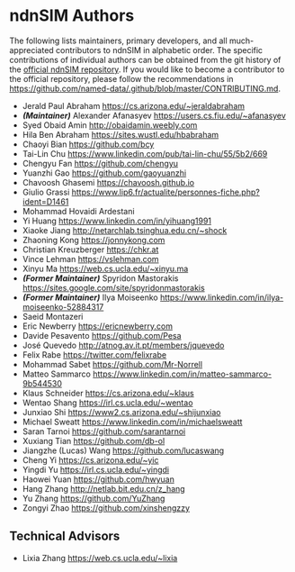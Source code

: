 # ndnSIM Authors

The following lists maintainers, primary developers, and all much-appreciated contributors to ndnSIM in alphabetic order.
The specific contributions of individual authors can be obtained from the git history of the [official ndnSIM repository](https://github.com/named-data/ndnSIM).
If you would like to become a contributor to the official repository, please follow the recommendations in https://github.com/named-data/.github/blob/master/CONTRIBUTING.md.

* Jerald Paul Abraham <https://cs.arizona.edu/~jeraldabraham>
* ***(Maintainer)*** Alexander Afanasyev <https://users.cs.fiu.edu/~afanasyev>
* Syed Obaid Amin <http://obaidamin.weebly.com>
* Hila Ben Abraham <https://sites.wustl.edu/hbabraham>
* Chaoyi Bian <https://github.com/bcy>
* Tai-Lin Chu <https://www.linkedin.com/pub/tai-lin-chu/55/5b2/669>
* Chengyu Fan <https://github.com/chengyu>
* Yuanzhi Gao <https://github.com/gaoyuanzhi>
* Chavoosh Ghasemi <https://chavoosh.github.io>
* Giulio Grassi <https://www.lip6.fr/actualite/personnes-fiche.php?ident=D1461>
* Mohammad Hovaidi Ardestani
* Yi Huang <https://www.linkedin.com/in/yihuang1991>
* Xiaoke Jiang <http://netarchlab.tsinghua.edu.cn/~shock>
* Zhaoning Kong <https://jonnykong.com>
* Christian Kreuzberger <https://chkr.at>
* Vince Lehman <https://vslehman.com>
* Xinyu Ma <https://web.cs.ucla.edu/~xinyu.ma>
* ***(Former Maintainer)*** Spyridon Mastorakis <https://sites.google.com/site/spyridonmastorakis>
* ***(Former Maintainer)*** Ilya Moiseenko <https://www.linkedin.com/in/ilya-moiseenko-52884317>
* Saeid Montazeri
* Eric Newberry <https://ericnewberry.com>
* Davide Pesavento <https://github.com/Pesa>
* José Quevedo <http://atnog.av.it.pt/members/jquevedo>
* Felix Rabe <https://twitter.com/felixrabe>
* Mohammad Sabet <https://github.com/Mr-Norrell>
* Matteo Sammarco <https://www.linkedin.com/in/matteo-sammarco-9b544530>
* Klaus Schneider <https://cs.arizona.edu/~klaus>
* Wentao Shang <https://irl.cs.ucla.edu/~wentao>
* Junxiao Shi <https://www2.cs.arizona.edu/~shijunxiao>
* Michael Sweatt <https://www.linkedin.com/in/michaelsweatt>
* Saran Tarnoi <https://github.com/sarantarnoi>
* Xuxiang Tian <https://github.com/db-ol>
* Jiangzhe (Lucas) Wang <https://github.com/lucaswang>
* Cheng Yi <https://cs.arizona.edu/~yic>
* Yingdi Yu <https://irl.cs.ucla.edu/~yingdi>
* Haowei Yuan <https://github.com/hwyuan>
* Hang Zhang <http://netlab.bit.edu.cn/z_hang>
* Yu Zhang <https://github.com/YuZhang>
* Zongyi Zhao <https://github.com/xinshengzzy>

## Technical Advisors

* Lixia Zhang <https://web.cs.ucla.edu/~lixia>
